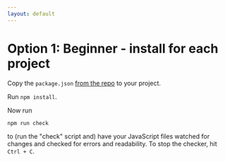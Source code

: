 ```yaml
---
layout: default
---
```


# Option 1: Beginner - install for each project

Copy the `package.json` [from the repo](https://github.com/codex-academy/codex-js-checker/blob/gh-pages/package.json) to your project.

Run `npm install`.

Now run

```
npm run check
```

to (run the "check" script and) have your JavaScript files watched for changes and checked for errors and readability. To stop the checker, hit `Ctrl + C`.

